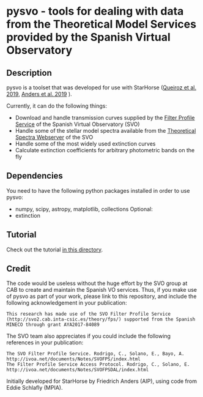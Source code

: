 # pysvo - tools for dealing with data from the Theoretical Model Services provided by the Spanish Virtual Observatory

## Description

pysvo is a toolset that was developed for use with StarHorse ([Queiroz et al. 2019](https://ui.adsabs.harvard.edu/abs/2018MNRAS.476.2556Q/abstract), [Anders et al. 2019](https://ui.adsabs.harvard.edu/abs/2019arXiv190411302A/abstract) ).

Currently, it can do the following things:
- Download and handle transmission curves supplied by the [Filter Profile Service](http://svo2.cab.inta-csic.es/theory/fps3/) of the Spanish Virtual Observatory (SVO)
- Handle some of the stellar model spectra available from the [Theoretical Spectra Webserver](http://svo2.cab.inta-csic.es/theory/newov2/index.php) of the SVO
- Handle some of the most widely used extinction curves
- Calculate extinction coefficients for arbitrary photometric bands on the fly

## Dependencies

You need to have the following python packages installed in order to use pysvo:
- numpy, scipy, astropy, matplotlib, collections
Optional:
- extinction

## Tutorial 

Check out the tutorial [in this directory](https://github.com/fjaellet/pysvo/blob/master/pysvo_tutorial.ipynb).

## Credit
The code would be useless without the huge effort by the SVO group at CAB to create and maintain the Spanish VO services. Thus, if you make use of pysvo as part of your work, please link to this repository, and include the following acknowledgement in your publication:

    This research has made use of the SVO Filter Profile Service (http://svo2.cab.inta-csic.es/theory/fps/) supported from the Spanish MINECO through grant AYA2017-84089

The SVO team also appreciates if you could include the following references in your publication:

    The SVO Filter Profile Service. Rodrigo, C., Solano, E., Bayo, A. http://ivoa.net/documents/Notes/SVOFPS/index.html
    The Filter Profile Service Access Protocol. Rodrigo, C., Solano, E. http://ivoa.net/documents/Notes/SVOFPSDAL/index.html

Initially developed for StarHorse by Friedrich Anders (AIP), using code from Eddie Schlafly (MPIA).

